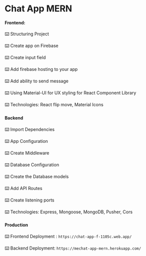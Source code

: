 # Chat App MERN

#### Frontend:

⌨️ Structuring Project

⌨️ Create app on Firebase

⌨️ Create input field

⌨️ Add firebase hosting to your app

⌨️ Add ability to send message

⌨️ Using Material-UI for UX styling for React Component Library

⌨️ Technologies: React flip move, Material Icons

#### Backend

⌨️ Import Dependencies

⌨️ App Configuration

⌨️ Create Middleware

⌨️ Database Configuration

⌨️ Create the Database models

⌨️ Add API Routes

⌨️ Create listening ports

⌨️ Technologies: Express, Mongoose, MongoDB, Pusher, Cors

#### Production

⌨️ Frontend Deployment : ```https://chat-app-f-1105c.web.app/```

⌨️ Backend Deployment: ```https://mechat-app-mern.herokuapp.com/```
